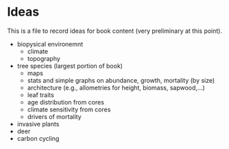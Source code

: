 # Ideas

This is a file to record ideas for book content (very preliminary at this point). 

- biopysical environemnt
  - climate 
  - topography
- tree species (largest portion of book)
  - maps
  - stats and simple graphs on abundance, growth, mortality (by size)
  - architecture (e.g., allometries for height, biomass, sapwood,...)
  - leaf traits
  - age distribution from cores
  - climate sensitivity from cores 
  - drivers of mortality
- invasive plants
- deer
- carbon cycling


